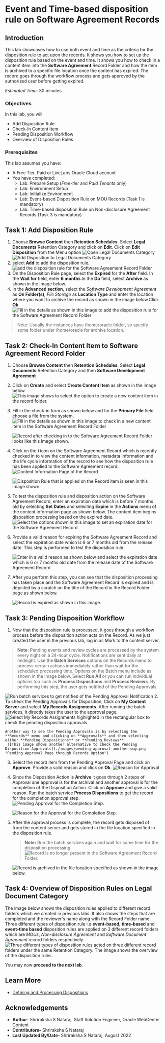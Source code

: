 # Event and Time-based disposition rule on Software Agreement Records

## Introduction

This lab showcases how to use both event and time as the criteria for the disposition rule to act upon the records. It shows you how to set up the disposition rule based on the event and time. It shows you how to check in a content item into the **Software Agreement** Record Folder and how the item is archived to a specific file location once the content has expired. The record goes through the workflow process and gets approved by the authorized user before getting expired.

*Estimated Time*: 30 minutes

### Objectives

In this lab, you will:

* Add Disposition Rule
* Check-In Content Item
* Pending Disposition Workflow
* Overview of Disposition Rules

### Prerequisites

This lab assumes you have:

* A Free Tier, Paid or LiveLabs Oracle Cloud account
* You have completed:
  * Lab: Prepare Setup (*Free-tier* and *Paid Tenants* only)
  * Lab: Environment Setup
  * Lab: Initialize Environment
  * Lab: Event-based Disposition Rule on MOU Records (Task 1 is mandatory)
  * Lab: Time-based disposition Rule on Non-disclosure Agreement Records (Task 3 is mandatory)

## Task 1: Add Disposition Rule

1. Choose **Browse Content** then **Retention Schedules**. Select **Legal Documents** Retention Category and click on **Edit**. Click on **Edit Disposition** from the Menu option
![Open Legal Documents Category](./images/legal-documents.png "Open Legal Documents Category")
![Add Disposition to Legal Documents Category](./images/add-disposition-to-legal-docs.png "Add Disposition to Legal Documents Category")
2. select **Add** to add the disposition rule.
![add the disposition rule for the Software Agreement Record Folder](./images/add-disposition.png "Add Disposition")
3. On the Disposition Rule page, select the  **Expired** for the **After** field. In the **Wait for** field, enter **6 months**.In the **Do** field, select **Archive** as shown in the image below.
4. In the **Advanced section**, select the *Software Development Agreement* as **On Folder(s)**, *File Storage* as **Location Type** and enter the location where you want to archive the record as shown in the image below.Click **Ok**.
![Fill in the details as shown in this image to add the disposition rule for the Software Agreement Record Folder](./images/add-disposition-rule.png "Edit Disposition Rule")

> Note: Usually the instances have /home/oracle folder, so specify some folder under /home/oracle for archive location.

## Task 2: Check-In Content Item to Software Agreement Record Folder

1. Choose **Browse Content** then **Retention Schedules**. Select **Legal Documents** Retention Category and then **Software Development Agreement**
2. Click on **Create** and select **Create Content Item** as shown in the image below.
    ![This image shows to select the option to create a new content item in the record folder.](./images/checkin-new-content-item.png " Check-In Content Item")

3. Fill in the check-in form as shown below and for the **Primary File** field choose a file from the system.
    ![Fill in the details as shown in this image to check in a new content item in the Software Agreement Record Folder](./images/checkin-form.png "Check-In Form")

    ![Record after checking in to the Software Agreement Record Folder looks like this image shown.](./images/softwareagreementrecord.png "Software Agreement Record")

4. Click on the **i** icon on the Software Agreement Record which is recently checked in to view the content information, metadata information and the life cycle information of the record to see how the disposition rule has been applied to the Software Agreement record.
    ![Content Information Page of the Record](./images/record-content-info.png "Record Content Information")

    ![Disposition Rule that is applied on the Record item is seen in this image shown.](./images/content-life-cycle.png "Content Life Cycle Page")

5. To test the disposition rule and disposition action on the Software Agreement Record, enter an expiration date which is before 7 months old by selecting **Set Dates** and selecting **Expire** in the **Actions** menu of the content information page as shown below. The content item begins disposition processing based on the expired date.
![Select the options shown in this image to set an expiration date for the Software Agreement Record](./images/set-dates.png "Set Dates for the Record ")

6. Provide a valid reason for expiring the Software Agreement Record and select the expiration date which is 6 or 7 months old from the release date. This step is performed to test the disposition rule.

   ![Enter in a valid reason as shown below and select the expiration date which is 6 or 7 months old date from the release date of the Software Agreement Record](./images/expire-reason.png "Expire Reason and Expire Date Page")

7. After you perform this step, you can see that the disposition processing has taken place and the Software Agreement Record is expired and is depicted by a scratch on the title of the Record in the Record Folder page as shown below.

   ![Record is expired as shown in this image.](./images/record-cut-off.png "Record Expired")

## Task 3: Pending Disposition Workflow

1. Now that the disposition rule is processed, it goes through a workflow process before the disposition action acts on the Record. As we just created the user in the previous lab, log in as *Mark* to the content server.

> **Note:** Pending events and review cycles are processed by the system every night on a 24-hour cycle. Notifications are sent daily at midnight. Use the **Batch Services** options on the Records menu to process certain actions immediately rather than wait for the scheduled processing time. Options on the Batch menu include as shown in the image below. Select **Run All** or you can run individual options too such as **Process Dispositions** and **Process Reviews**. By performing this step, the user gets notified of the Pending Approvals.

![Run batch services to get notified of the Pending Approval Notification](./images/run-batch-services.png "Run Batch Services Option")
2. To check the Pending Approvals for Disposition, Click on **My Content Server** and select **My Records Assignments**. After running the batch services, it directly takes the user to the approval page.
    ![Select My Records Assignments highlighted in the rectangular box to check the pending disposition approvals](./images/pending-approvals.png "Pending Approval Page")

    Another way to see the Pending Approvals is by selecting the **Records** menu and clicking on **Approvals** and then selecting either **Pending Dispositions** or **Pending Reviews**.
     ![This image shows another alternative to check the Pending Disposition Approvals](./images/pending-approval-another-way.png "Pending Approval Page through Records Option")

3. Select the record item from the Pending Approval Page and click on **Approve**. Provide a valid reason and click on **Ok**.
   ![Reason for Approval](./images/reason-for-approval.png "Reason For Approval")
4. Since the Disposition Action is **Archive** it goes through 2 steps of Approval one approval is for the archival and another approval is for the completion of the Disposition Action. Click on **Approve** and give a valid reason. Run the batch service **Process Dispositions** to get the record for the completion approval step.
    ![Pending Approval for the Completion Step.](./images/pending-approval-2.png "Pending Approval")

    ![Reason for the Approval for the Completion Step.](./images/reason-approval-2.png "Reason For Approval")
5. After the approval process is complete, the record gets disposed of from the content server and gets stored in the file location specified in the disposition rule.
    > **Note:** Run the batch services again and wait for some time for the disposition processing.
    ![Record is no longer present in the Software Agreement Record Folder.](./images/record-disposed.png "Record Purged from the system")

    ![Record is archived in the file location specified as shown in the image below.](./images/archived-in-folder.png "Archived Record Item")

## Task 4: Overview of Disposition Rules on Legal Document Category

  The image below shows the disposition rules applied to different record folders which we created in previous labs. It also shows the steps that are completed and the reviewer's name along with the Record Folder name. Three different types of disposition rule i.e **event-based**, **time-based** and **event-time based** disposition rules are applied on 3 different record folders which are *MOUs*, *Non-disclosure Agreement* and *Software Document Agreement* record folders respectively.
    ![Three different types of disposition rules acted on three different record folders under the same Retention Category. The image shows the overview of the disposition rules.](./images/overview-of-entire-disposition-rule.png "Disposition Rules")

You may now **proceed to the next lab**.

## Learn More

* [Defining and Processing Dispositions](https://docs.oracle.com/en/middleware/webcenter/content/12.2.1.4/webcenter-content-manage/defining-and-processing-dispositions.html#GUID-0827B335-BA5E-4B9C-9270-27BE4520391C)

## Acknowledgements

* **Author-**  Shriraksha S Nataraj, Staff Solution Engineer, Oracle WebCenter Content
* **Contributors-** Shriraksha S Nataraj
* **Last Updated By/Date-** Shriraksha S Nataraj, August 2022
